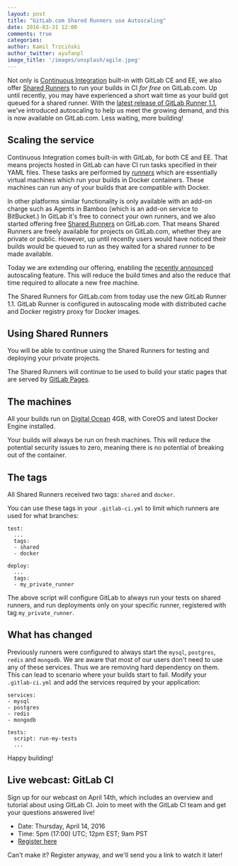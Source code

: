 ```yaml
---
layout: post
title: "GitLab.com Shared Runners use Autoscaling"
date: 2016-03-31 12:00
comments: true
categories:
author: Kamil Trzciński
author_twitter: ayufanpl
image_title: '/images/unsplash/agile.jpeg'
---
```


Not only is [Continuous Integration][docs-ci] built-in with GitLab CE and EE,
we also offer [Shared Runners][docs-runners] to run your builds in CI *for free* on
GitLab.com.
Up until recently, you may have experienced a short wait time as your build got
queued for a shared runner.
With the [latest release of GitLab Runner 1.1][runner-release], we've
introduced autoscaling to help us meet the growing demand, and this is now
available on GitLab.com. Less waiting, more building!

<!--more-->

## Scaling the service

Continuous Integration comes built-in with GitLab, for both CE and EE.
That means projects hosted in GitLab can have CI run tasks specified in their
YAML files.
These tasks are performed by [*runners*][docs-runners] which are essentially virtual machines
which run your builds in Docker containers.
These machines can run any of your builds that are compatible with Docker.

In other platforms similar functionality is only available with an add-on
charge such as Agents in Bamboo (which is an add-on service to BitBucket.)
In GitLab it's free to connect your own runners, and we also started offering
free [Shared Runners][docs-runners] on GitLab.com.
That means Shared Runners are freely available for projects on GitLab.com,
whether they are private or public.
However, up until recently users would have noticed their builds would be queued
to run as they waited for a shared runner to be made available.

Today we are extending our offering, enabling the [recently announced][runner-release]
autoscaling feature.
This will reduce the build times and also the reduce that time required to
allocate a new free machine.

The Shared Runners for GitLab.com from today use the new GitLab Runner 1.1.
GitLab Runner is configured in autoscaling mode with distributed cache and
Docker registry proxy for Docker images.

## Using Shared Runners

You will be able to continue using the Shared Runners for testing and deploying
your private projects.

The Shared Runners will continue to be used to build your static pages that
are served by [GitLab Pages][docs-pages].

## The machines

All your builds run on [Digital Ocean](https://www.digitalocean.com/) 4GB,
with CoreOS and latest Docker Engine installed.

Your builds will always be run on fresh machines. This will reduce the potential
security issues to zero, meaning there is no potential of breaking out of the
container.

## The tags

All Shared Runners received two tags: `shared` and `docker`.

You can use these tags in your `.gitlab-ci.yml` to limit which runners are used
for what branches:

```
test:
  ...
  tags:
  - shared
  - docker

deploy:
  ...
  tags:
  - my_private_runner
```

The above script will configure GitLab to always run your tests on shared
runners, and run deployments only on your specific runner, registered with
tag `my_private_runner`.

## What has changed

Previously runners were configured to always start the `mysql`, `postgres`,
`redis` and `mongodb`.
We are aware that most of our users don't need to use any of these services.
Thus we are removing hard dependency on them.
This can lead to scenario where your builds start to fail.
Modify your `.gitlab-ci.yml` and add the services required by your application:

```
services:
- mysql
- postgres
- redis
- mongodb

tests:
  script: run-my-tests
  ...
```

Happy building!

## Live webcast: GitLab CI

Sign up for our webcast on April 14th, which includes an overview and tutorial
about using GitLab CI. Join to meet with the GitLab CI team and get your questions
answered live!

- Date: Thursday, April 14, 2016
- Time: 5pm (17:00) UTC; 12pm EST; 9am PST
- [Register here](http://page.gitlab.com/apr-2016-gitlab-intro-ci-webcast.html)

Can't make it? Register anyway, and we'll send you a link to watch it later!

[docs-ci]: http://doc.gitlab.com/ce/ci/README.html
[docs-pages]: http://doc.gitlab.com/ee/pages/README.html
[docs-runners]: http://doc.gitlab.com/ce/ci/runners/README.html
[runner-release]: https://about.gitlab.com/2016/03/29/gitlab-runner-1-1-released/
